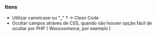 
### Itens 

* Utilizar camelcase ou "_" ?  -> Clean Code
* Ocultar campos atráves de CSS, quando não houver opção fácil de ocultar por PHP ( Woocoomerce, por exemplo ) 
